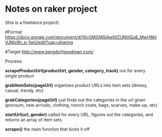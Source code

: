 Notes on raker project
======================

(this is a freelance project)


#Format
https://docs.google.com/document/d/10cGMGMSijke0lIZUNIiIQu6_MwH8ktVJNlx6h_p-1wU/edit?usp=sharing


#Target
http://www.bergdorfgoodman.com/

Process:

**scrapeProductUrl(productUrl, gender, category, track)**
	run for every single product

**grabItemSets(pageUrl)**
	organizes product URLs into item sets (dressy, casual, trendy, etc)

**grabCategories(pageUrl)**
	just finds out the categories in the url given (prorsum, new arrivals, clothing, trench coats, bags, scarves, make-up, etc)

**startUrl(url, gender)**
	called for every URL, figures out the categories, and returns an array of item sets

**scrape()**
	the main function that kicks it off
